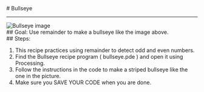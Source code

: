 <body><div id="wrap"><div id="main">
<div id="recipeLeftColumn"># Bullseye
<hr/><img alt="Bullseye image" src="http://level0.jointheleague.org/modules/Mod3Recipes/images/bullseye.png"/>
<div id="recipeGoal">
## Goal:
Use remainder to make a bullseye like the image above.</div>
</div>
<div id="recipeRightColumn">
<div id="recipeSteps">## Steps:

<ol id="stepList">
<li>This recipe practices using remainder to detect odd and even numbers.</li>
<li>Find the Bullseye recipe program ( bullseye.pde ) and open it using Processing.</li>
<li>Follow the instructions in the code to make a striped bullseye like the one in the picture.
</li>
<li>Make sure you SAVE YOUR CODE when you are done. 
            </li>
</ol>
<div id="p3link"></div>
<div style="clear:both;"></div></div></div></div></div><div id="footer"></div></body>